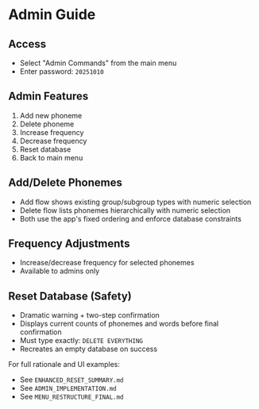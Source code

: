 # Admin Guide

## Access
- Select "Admin Commands" from the main menu
- Enter password: `20251010`

## Admin Features
1. Add new phoneme
2. Delete phoneme
3. Increase frequency
4. Decrease frequency
5. Reset database
6. Back to main menu

## Add/Delete Phonemes
- Add flow shows existing group/subgroup types with numeric selection
- Delete flow lists phonemes hierarchically with numeric selection
- Both use the app's fixed ordering and enforce database constraints

## Frequency Adjustments
- Increase/decrease frequency for selected phonemes
- Available to admins only

## Reset Database (Safety)
- Dramatic warning + two-step confirmation
- Displays current counts of phonemes and words before final confirmation
- Must type exactly: `DELETE EVERYTHING`
- Recreates an empty database on success

For full rationale and UI examples:
- See `ENHANCED_RESET_SUMMARY.md`
- See `ADMIN_IMPLEMENTATION.md`
- See `MENU_RESTRUCTURE_FINAL.md`